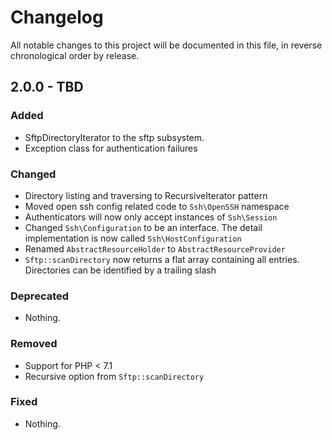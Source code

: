 # Changelog

All notable changes to this project will be documented in this file, in reverse chronological order by release.

## 2.0.0 - TBD

### Added

- SftpDirectoryIterator to the sftp subsystem.
- Exception class for authentication failures

### Changed

- Directory listing and traversing to RecursiveIterator pattern
- Moved open ssh config related code to `Ssh\OpenSSH` namespace
- Authenticators will now only accept instances of `Ssh\Session`
- Changed `Ssh\Configuration` to be an interface. The detail implementation is now called `Ssh\HostConfiguration`
- Renamed `AbstractResourceHolder` to `AbstractResourceProvider` 
- `Sftp::scanDirectory` now returns a flat array containing all entries. Directories can be identified by a trailing 
  slash

### Deprecated

- Nothing.

### Removed

- Support for PHP < 7.1
- Recursive option from `Sftp::scanDirectory`

### Fixed

- Nothing.
